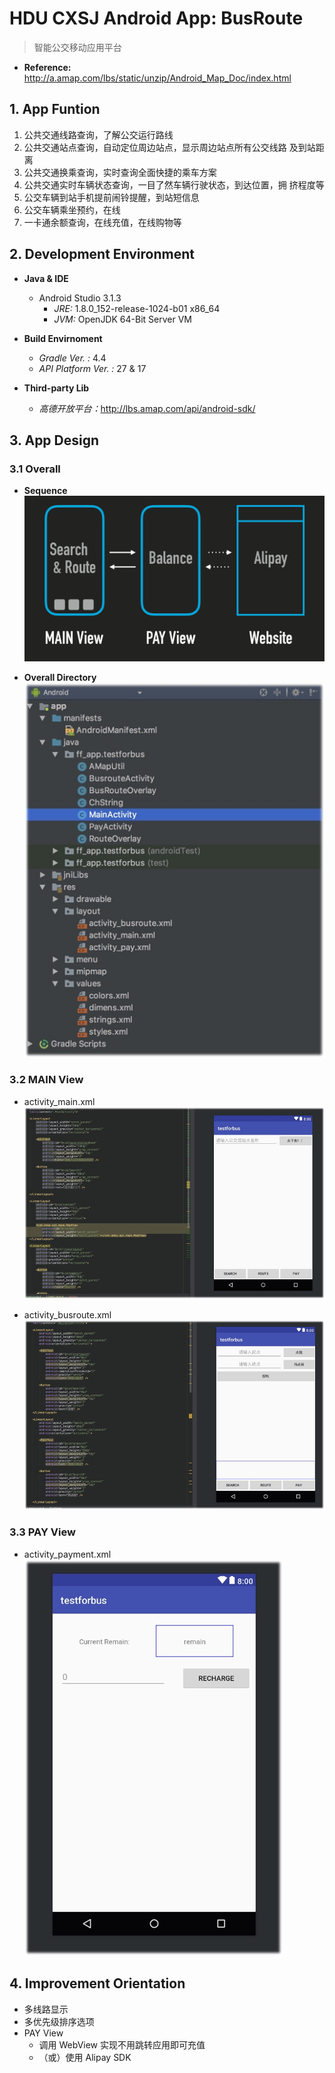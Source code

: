 # HDU CXSJ Android App: BusRoute
> 智能公交移动应用平台

- **Reference:** <http://a.amap.com/lbs/static/unzip/Android_Map_Doc/index.html>

## 1. App Funtion
	
1. 公共交通线路查询，了解公交运行路线
2. 公共交通站点查询，自动定位周边站点，显示周边站点所有公交线路
及到站距离
3. 公共交通换乘查询，实时查询全面快捷的乘车方案
4. 公共交通实时车辆状态查询，一目了然车辆行驶状态，到达位置，拥
挤程度等
5. 公交车辆到站手机提前闹铃提醒，到站短信息
6. 公交车辆乘坐预约，在线
7. 一卡通余额查询，在线充值，在线购物等
  
## 2. Development Environment

- **Java & IDE**
	- Android Studio 3.1.3
		- *JRE:* 1.8.0_152-release-1024-b01 x86_64
		- *JVM:* OpenJDK 64-Bit Server VM 

- **Build Envirnoment**
	- *Gradle Ver. :* 4.4
	- *API Platform Ver. :* 27 & 17

- **Third-party Lib**
	- *高德开放平台：*<http://lbs.amap.com/api/android-sdk/>

## 3. App Design
### 3.1 Overall

- **Sequence**
![OverallScreenshot](media/OverallScreenshot.png)


- **Overall Directory**
![7E83203F-7AB3-46A9-825F-AE556501D850](media/7E83203F-7AB3-46A9-825F-AE556501D850.png)


### 3.2 MAIN View

- activity_main.xml
![99572E33-C306-4B6C-8975-94A57728E131](media/99572E33-C306-4B6C-8975-94A57728E131.png)

- activity_busroute.xml
![E3DA81EE-47B0-49EC-BA76-FDC4D62633](media/E3DA81EE-47B0-49EC-BA76-FDC4D62633C8.png)


### 3.3 PAY View

- activity_payment.xml
![6D87122D-7AC3-4E3D-AEDD-A09C03E95E](media/6D87122D-7AC3-4E3D-AEDD-A09C03E95EC8.png)



## 4. Improvement Orientation
- 多线路显示
- 多优先级排序选项
- PAY View 
	- 调用 WebView 实现不用跳转应用即可充值
	- （或）使用 Alipay SDK 

